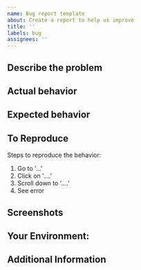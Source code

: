 ```yaml
---
name: Bug report template
about: Create a report to help us improve
title: ''
labels: bug
assignees: ''
---
```


## Describe the problem

<!-- A clear and concise description of what the bug is. -->

## Actual behavior

<!-- A clear and concise description of what you experienced. -->

## Expected behavior

<!-- A clear and concise description of what you expected to happen. -->

## To Reproduce

Steps to reproduce the behavior:

1. Go to '...'
2. Click on '....'
3. Scroll down to '....'
4. See error

## Screenshots

<!-- If applicable, add screenshots or gifs to help explain your problem. -->

## Your Environment:

<!-- -   Any other software that may impact this issue -->

## Additional Information

<!-- Add any other context about the problem here. -->
